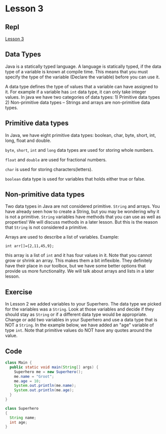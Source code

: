 # Lesson 3

## Repl

[Lesson 3](https://repl.it/@AaronKorver1/Lesson-3-Data-types)

## Data Types

Java is a statically typed language. A language is statically typed, if the data type of a variable is known at compile time. This means that you must specify the type of the variable (Declare the variable) before you can use it.

A data type defines the type of values that a variable can have assigned to it. For example if a variable has `int` data type, it can only take integer values. In java we have two categories of data types: 1) Primitive data types 2) Non-primitive data types – Strings and arrays are non-primitive data types.

## Primitive data types

In Java, we have eight primitive data types: boolean, char, byte, short, int, long, float and double.

`byte`, `short`, `int` and `long` data types are used for storing whole numbers.

`float` and `double` are used for fractional numbers.

`char` is used for storing characters(letters).

`boolean` data type is used for variables that holds either true or false.

## Non-primitive data types

Two data types in Java are not considered primitive.  `String` and arrays.  You have already seen how to create a String, but you may be wondering why it is not a primitive.  `String` variables have methods that you can use as well as properties!  We will discuss methods in a later lesson.  But this is the reason that `String` is not considered a primitive.

Arrays are used to describe a list of variables.  Example:

`int arr[]={2,11,45,9};`

this array is a list of `int` and it has four values in it.  Note that you cannot grow or shrink an array.  This makes them a bit inflexible.  They definitely have their place in our toolbox, but we have some better options that provide us more functionality.  We will talk about arrays and lists in a later lesson.

## Exercise
In Lesson 2 we added variables to your Superhero.  The data type we picked for the variables was a `String`.  Look at those variables and decide if they should stay as `String` or if a different data type would be appropriate.  Change or add two variables in your Superhero and use a data type that is NOT a `String`.  In the example below, we have added an "age" variable of type `int`.  Note that primitive values do NOT have any quotes around the value.

## Code

```java
class Main {
  public static void main(String[] args) {
    Superhero me = new Superhero();
    me.name = "Groot";
    me.age = 10;
    System.out.println(me.name);
    System.out.println(me.age);
  }
}

class Superhero
{
  String name;
  int age;
}
```